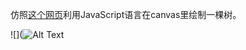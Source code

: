 仿照[这个网页](http://kennethjorgensen.com/blog/2014/canvas-trees)利用JavaScript语言在canvas里绘制一棵树。

![](![Alt Text](http://github.com/noiron/canvas-trees/raw/master/image/tree.png)
